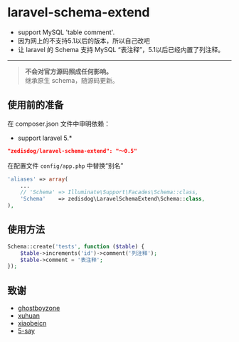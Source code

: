 laravel-schema-extend
=====================

- support MySQL 'table comment'.
- 因为网上的不支持5.1以后的版本，所以自己改吧
- 让 laravel 的 Schema 支持 MySQL “表注释”，5.1以后已经内置了列注释。

---

> **不会对官方源码照成任何影响。**  
> 继承原生 schema，随源码更新。  


## 使用前的准备

在 composer.json 文件中申明依赖：

* support laravel 5.*
```json
"zedisdog/laravel-schema-extend": "～0.5"
```


在配置文件 `config/app.php` 中替换“别名”

```php
'aliases' => array(
    ...
    // 'Schema' => Illuminate\Support\Facades\Schema::class,
    'Schema'    => zedisdog\LaravelSchemaExtend\Schema::class,
),
```

## 使用方法

```php
Schema::create('tests', function ($table) {
    $table->increments('id')->comment('列注释');
    $table->comment = '表注释';
});
```

## 致谢

- [ghostboyzone](https://github.com/ghostboyzone)
- [xuhuan](https://github.com/xuhuan)
- [xiaobeicn](https://github.com/xiaobeicn)
- [5-say](https://github.com/5-say)
